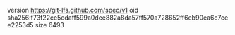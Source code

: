 version https://git-lfs.github.com/spec/v1
oid sha256:f73f22ce5edaff599a0dee882a8da57ff570a728652ff6eb90ea6c7cee2253d5
size 6493
